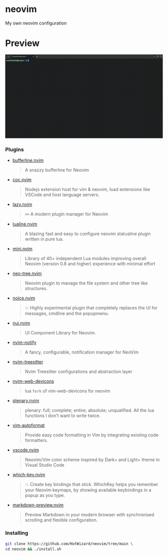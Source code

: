 # neovim
My own neovim configuration
# Preview
![Preview GIF](PREVIEW.gif)
### Plugins
- [bufferline.nvim](https://github.com/akinsho/bufferline.nvim)
    > A snazzy bufferline for Neovim
- [coc.nvim](https://github.com/neoclide/coc.nvim)
    > Nodejs extension host for vim & neovim, load extensions like VSCode and host language servers.
- [lazy.nvim](https://github.com/folke/lazy.nvim)
    > 💤 A modern plugin manager for Neovim
- [lualine.nvim](https://github.com/nvim-lualine/lualine.nvim)
    > A blazing fast and easy to configure neovim statusline plugin written in pure lua.
- [mini.nvim](https://github.com/echasnovski/mini.nvim)
    > Library of 40+ independent Lua modules improving overall Neovim (version 0.8 and higher) experience with minimal effort
- [neo-tree.nvim](https://github.com/nvim-neo-tree/neo-tree.nvim)
    > Neovim plugin to manage the file system and other tree like structures.
- [noice.nvim](https://github.com/folke/noice.nvim)
    > 💥 Highly experimental plugin that completely replaces the UI for messages, cmdline and the popupmenu.
- [nui.nvim](https://github.com/MunifTanjim/nui.nvim)
    > UI Component Library for Neovim.
- [nvim-notify](https://github.com/rcarriga/nvim-notify)
    > A fancy, configurable, notification manager for NeoVim
- [nvim-treesitter](https://github.com/nvim-treesitter/nvim-treesitter)
    > Nvim Treesitter configurations and abstraction layer
- [nvim-web-devicons](https://github.com/nvim-tree/nvim-web-devicons)
    > lua `fork` of vim-web-devicons for neovim
- [plenary.nvim](https://github.com/nvim-lua/plenary.nvim)
    > plenary: full; complete; entire; absolute; unqualified. All the lua functions I don't want to write twice.
- [vim-autoformat](https://github.com/vim-autoformat/vim-autoformat)
    > Provide easy code formatting in Vim by integrating existing code formatters.
- [vscode.nvim](https://github.com/Mofiqul/vscode.nvim)
    > Neovim/Vim color scheme inspired by Dark+ and Light+ theme in Visual Studio Code
- [which-key.nvim](https://github.com/folke/which-key.nvim)
    > 💥 Create key bindings that stick. WhichKey helps you remember your Neovim keymaps, by showing available keybindings in a popup as you type.
- [markdown-preview.nvim](https://github.com/iamcco/markdown-preview.nvim)
    > Preview Markdown in your modern browser with synchronised scrolling and flexible configuration.
### Installing
```sh
git clone https://github.com/HotWizard/neovim/tree/main \
cd neovim && ./install.sh
```
